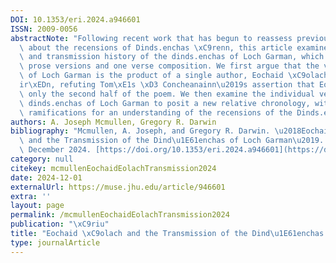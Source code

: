 ```yaml
---
DOI: 10.1353/eri.2024.a946601
ISSN: 2009-0056
abstractNote: "Following recent work that has begun to reassess previously held views\
  \ about the recensions of Dinds.enchas \xC9renn, this article examines the authorship\
  \ and transmission history of the dinds.enchas of Loch Garman, which exists in two\
  \ prose versions and one verse composition. We first argue that the verse dinds.hencas\
  \ of Loch Garman is the product of a single author, Eochaid \xC9olach \xFAa C\xE9\
  ir\xEDn, refuting Tom\xE1s \xD3 Concheanainn\u2019s assertion that Eochaid composed\
  \ only the second half of the poem. We then examine the individual versions of the\
  \ dinds.enchas of Loch Garman to posit a new relative chronology, with potential\
  \ ramifications for an understanding of the recensions of the Dinds.enchas."
authors: A. Joseph Mcmullen, Gregory R. Darwin
bibliography: "Mcmullen, A. Joseph, and Gregory R. Darwin. \u2018Eochaid \xC9olach\
  \ and the Transmission of the Dind\u1E61enchas of Loch Garman\u2019. _\xC9riu_,\
  \ December 2024. [https://doi.org/10.1353/eri.2024.a946601](https://doi.org/10.1353/eri.2024.a946601)."
category: null
citekey: mcmullenEochaidEolachTransmission2024
date: 2024-12-01
externalUrl: https://muse.jhu.edu/article/946601
extra: ''
layout: page
permalink: /mcmullenEochaidEolachTransmission2024
publication: "\xC9riu"
title: "Eochaid \xC9olach and the Transmission of the Dind\u1E61enchas of Loch Garman"
type: journalArticle
---
```

